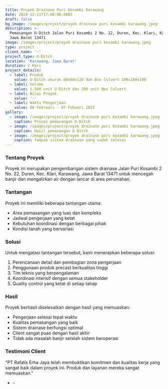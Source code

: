 ```yaml
---
title: Proyek Drainase Puri Kosambi Karawang
date: 2024-12-11T17:00:00.000Z
draft: false
bg_image: /images/project/proyek drainase puri kosambi karawang.jpeg
description: >-
  Pemasangan U-Ditch Jalan Puri Kosambi 2 No. 22, Duren, Kec. Klari, Karawang,
  Jawa Barat 13471
image: /images/project/proyek drainase puri kosambi karawang.jpeg
type: project
client_name: '-'
project_type: U-Ditch
location: 'Karawang, Jawa Barat'
duration: 2 Hari
project_details:
  - label: Produk
    value: U-Ditch ukuran 60x60x120 dan Box Culvert 100x100x100
  - label: Volume
    value: 1.500 unit U-Ditch dan 200 unit Box Culvert
  - label: Nilai Proyek
    value: '-'
  - label: Waktu Pengerjaan
    value: 06 Februari - 07 Febuari 2025
gallery:
  - image: /images/project/proyek drainase puri kosambi karawang.jpeg
    caption: Proses pemasangan U-Ditch
  - image: /images/project/proyek drainase puri kosambi karawang.jpeg
    caption: Hasil pemasangan U Ditch
  - image: /images/project/proyek drainase puri kosambi karawang.jpeg
    caption: Tampak sistem drainase yang sudah selesai
---
```


### Tentang Proyek

Proyek ini merupakan pengembangan sistem drainase Jalan Puri Kosambi 2 No. 22, Duren, Kec. Klari, Karawang, Jawa Barat 13471 untuk mencegah banjir dan mengalirkan air dengan lancar di area perumahan.

### Tantangan

Proyek ini memiliki beberapa tantangan utama:

* Area pemasangan yang luas dan kompleks
* Jadwal pengerjaan yang ketat
* Kebutuhan koordinasi dengan berbagai pihak
* Kondisi tanah yang bervariasi

### Solusi

Untuk mengatasi tantangan tersebut, kami menerapkan beberapa solusi:

1. Perencanaan detail dan pembagian zona pengerjaan
2. Penggunaan produk precast berkualitas tinggi
3. Tim teknis yang berpengalaman
4. Koordinasi intensif dengan semua stakeholder
5. Quality control yang ketat di setiap tahap

### Hasil

Proyek berhasil diselesaikan dengan hasil yang memuaskan:

* Pengerjaan selesai tepat waktu
* Kualitas pemasangan yang baik
* Sistem drainase berfungsi optimal
* Client sangat puas dengan hasil akhir
* Tidak ada masalah banjir setelah sistem beroperasi

### Testimoni Client

"PT Rafalis Erha Jaya telah membuktikan komitmen dan kualitas kerja yang sangat baik dalam proyek ini. Produk dan layanan mereka sangat memuaskan."

* \-
